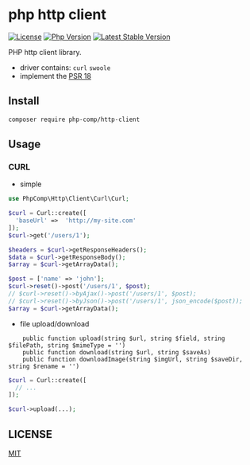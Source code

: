 # php http client 

[![License](https://img.shields.io/packagist/l/php-comp/http-client.svg?style=flat-square)](LICENSE)
[![Php Version](https://img.shields.io/badge/php-%3E=7.0-brightgreen.svg?maxAge=2592000)](https://packagist.org/packages/php-comp/http-client)
[![Latest Stable Version](http://img.shields.io/packagist/v/php-comp/http-client.svg)](https://packagist.org/packages/php-comp/http-client)

PHP http client library.

- driver contains: `curl` `swoole`
- implement the [PSR 18](https://github.com/php-fig/http-client)

## Install

```bash
composer require php-comp/http-client
```

## Usage

### CURL

- simple

```php
use PhpComp\Http\Client\Curl\Curl;

$curl = Curl::create([
  'baseUrl' =>  'http://my-site.com'
]);
$curl->get('/users/1');

$headers = $curl->getResponseHeaders();
$data = $curl->getResponseBody();
$array = $curl->getArrayData();

$post = ['name' => 'john'];
$curl->reset()->post('/users/1', $post);
// $curl->reset()->byAjax()->post('/users/1', $post);
// $curl->reset()->byJson()->post('/users/1', json_encode($post));
$array = $curl->getArrayData();
```

- file upload/download

```text
    public function upload(string $url, string $field, string $filePath, string $mimeType = '')
    public function download(string $url, string $saveAs)
    public function downloadImage(string $imgUrl, string $saveDir, string $rename = '')
```

```php
$curl = Curl::create([
  // ...
]);

$curl->upload(...);
```

## LICENSE

[MIT](LICENSE)

